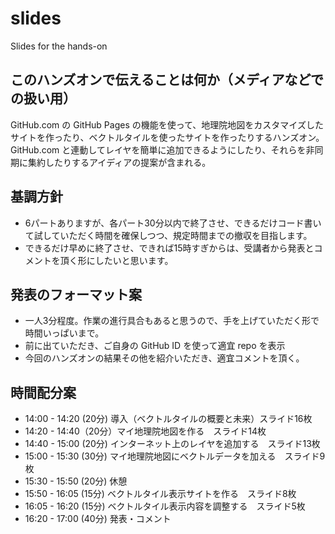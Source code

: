 # slides
Slides for the hands-on

## このハンズオンで伝えることは何か（メディアなどでの扱い用）
GitHub.com の GitHub Pages の機能を使って、地理院地図をカスタマイズしたサイトを作ったり、ベクトルタイルを使ったサイトを作ったりするハンズオン。GitHub.com と連動してレイヤを簡単に追加できるようにしたり、それらを非同期に集約したりするアイディアの提案が含まれる。

## 基調方針
- 6パートありますが、各パート30分以内で終了させ、できるだけコード書いて試していただく時間を確保しつつ、規定時間までの撤収を目指します。
- できるだけ早めに終了させ、できれば15時すぎからは、受講者から発表とコメントを頂く形にしたいと思います。

## 発表のフォーマット案
- 一人3分程度。作業の進行具合もあると思うので、手を上げていただく形で時間いっぱいまで。
- 前に出ていただき、ご自身の GitHub ID を使って適宜 repo を表示
- 今回のハンズオンの結果その他を紹介いただき、適宜コメントを頂く。

## 時間配分案
- 14:00 - 14:20 (20分) 導入（ベクトルタイルの概要と未来）スライド16枚
- 14:20 - 14:40（20分）マイ地理院地図を作る　スライド14枚
- 14:40 - 15:00 (20分) インターネット上のレイヤを追加する　スライド13枚
- 15:00 - 15:30 (30分) マイ地理院地図にベクトルデータを加える　スライド9枚
- 15:30 - 15:50 (20分) 休憩
- 15:50 - 16:05 (15分) ベクトルタイル表示サイトを作る　スライド8枚
- 16:05 - 16:20 (15分) ベクトルタイル表示内容を調整する　スライド5枚
- 16:20 - 17:00 (40分) 発表・コメント
